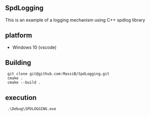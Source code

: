## SpdLogging
This is an example of a logging mechanism using C++ spdlog library

## platform
* Windows 10 (vscode)

## Building
```console
 git clone git@github.com:MassiB/SpdLogging.git
 cmake .
 cmake --build .
```
## execution
```console
 .\Debug\SPDLOGGING.exe
```

